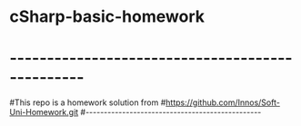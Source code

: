 # cSharp-basic-homework
# ------------------------------------------------
#This repo is a homework solution from
#https://github.com/Innos/Soft-Uni-Homework.git
#------------------------------------------------